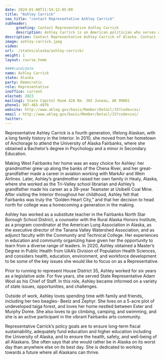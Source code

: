 ```yaml
---
date: 2024-01-08T11:54:12-05:00
title: "Ashley Carrick"
seo_title: "contact Representative Ashley Carrick"
subheader:
     greeting: Contact Representative Ashley Carrick
     description: Ashley Carrick is an American politician who serves as a Democratic representative for the 35th district of the Alaska House of Representatives.
description: Contact Representative Ashley Carrick of Alaska. Contact information for Ashley Carrick includes email address, phone number, and mailing address.
image: ashley-carrick.jpeg
video:
url:  /states/alaska/ashley-carrick/
weight: 1
layout: course_home

####candidate
name: Ashley Carrick
state: Alaska
party: Democratic
role: Representative
inoffice: current
elected: 2023
mailing1: State Capitol Room 428 Rm. 202 Juneau, AK 99801
phone1: 907-465-4976
website: http://www.akleg.gov/basis/Member/Detail/33?code=cai/
email : http://www.akleg.gov/basis/Member/Detail/33?code=cai/
twitter:
---
```


Representative Ashley Carrick is a fourth generation, lifelong Alaskan, with a long family history in the Interior. In 2010, she moved from her hometown of Anchorage to attend the University of Alaska Fairbanks, where she obtained a Bachelor’s degree in Psychology and a minor in Secondary Education.

Making West Fairbanks her home was an easy choice for Ashley: her grandmother grew up along the banks of the Chena River, and her great-grandfather made a career in aviation working with MarkAir and Wein Airlines. Later, Ashley’s grandmother raised her own family in Healy, Alaska, where she worked as the Tri-Valley school librarian and Ashley’s grandfather made his career as a 39-year Teamster at Usibelli Coal Mine. After visiting the Interior throughout her childhood, Ashley felt that Fairbanks was truly the “Golden Heart City,” and that her decision to head north for college was a homecoming a generation in the making.

Ashley has worked as a substitute teacher in the Fairbanks North Star Borough School District, a counselor with the Rural Alaska Honors Institute, as a program coordinator at the American Lung Association in Alaska, as the executive director of the Tanana Valley Watershed Association, and as adjunct faculty with the Community and Technical College. Her experiences in education and community organizing have given her the opportunity to learn from a diverse range of leaders. In 2020, Ashley obtained a Master’s Degree in Public Health from UAA’s Division of Population Health Sciences, and considers health, education, environment, and workforce development to be some of the key issues she would like to focus on as a Representative.

Prior to running to represent House District 35, Ashley worked for six years as a legislative aide. For five years, she served State Representative Adam Wool as his Chief of Staff. In this role, Ashley became informed on a variety of state issues, opportunities, and challenges.

Outside of work, Ashley loves spending time with family and friends, including her two beagles- Beelz and Zephyr. She lives on a 5-acre plot of undeveloped taiga forest, and loves her home nestled between Ester and Murphy Dome. She also loves to go climbing, camping, and swimming, and she is an active participant in the vibrant Fairbanks arts community.

Representative Carrick’s policy goals are to ensure long-term fiscal sustainability, adequately fund education and higher education including the University of Alaska, and to ensure the health, safety, and well-being of all Alaskans. She often says that she would rather be in Alaska on its worst day than anywhere else on its best day. She is dedicated to working towards a future where all Alaskans can thrive.
